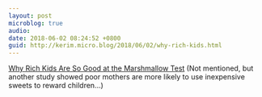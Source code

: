 ```yaml
---
layout: post
microblog: true
audio: 
date: 2018-06-02 08:24:52 +0800
guid: http://kerim.micro.blog/2018/06/02/why-rich-kids.html
---
```

[Why Rich Kids Are So Good at the Marshmallow Test](https://www.theatlantic.com/family/archive/2018/06/marshmallow-test/561779/) (Not mentioned, but another study showed poor mothers are more likely to use inexpensive sweets to reward children…)
